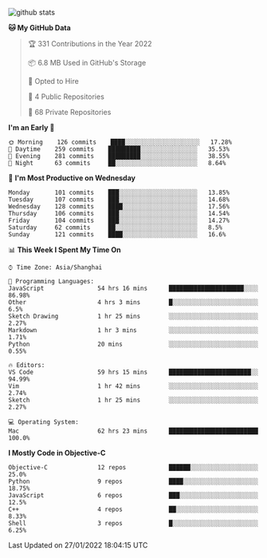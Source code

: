 
![github stats](https://github-readme-stats.vercel.app/api?username=ChesterYue&show_icons=true&count_private=true)

<!-- ![wakatime](https://github-readme-stats.vercel.app/api/wakatime?username=ChesterYue&layout=compact) -->

<!-- ![wakatime](https://github-readme-stats.vercel.app/api/top-langs/?username=ChesterYue&layout=compact) -->

<!--START_SECTION:waka-->
**🐱 My GitHub Data** 

> 🏆 331 Contributions in the Year 2022
 > 
> 📦 6.8 MB Used in GitHub's Storage 
 > 
> 💼 Opted to Hire
 > 
> 📜 4 Public Repositories 
 > 
> 🔑 68 Private Repositories  
 > 
**I'm an Early 🐤** 

```text
🌞 Morning    126 commits    ████░░░░░░░░░░░░░░░░░░░░░   17.28% 
🌆 Daytime    259 commits    █████████░░░░░░░░░░░░░░░░   35.53% 
🌃 Evening    281 commits    █████████░░░░░░░░░░░░░░░░   38.55% 
🌙 Night      63 commits     ██░░░░░░░░░░░░░░░░░░░░░░░   8.64%

```
📅 **I'm Most Productive on Wednesday** 

```text
Monday       101 commits    ███░░░░░░░░░░░░░░░░░░░░░░   13.85% 
Tuesday      107 commits    ███░░░░░░░░░░░░░░░░░░░░░░   14.68% 
Wednesday    128 commits    ████░░░░░░░░░░░░░░░░░░░░░   17.56% 
Thursday     106 commits    ███░░░░░░░░░░░░░░░░░░░░░░   14.54% 
Friday       104 commits    ███░░░░░░░░░░░░░░░░░░░░░░   14.27% 
Saturday     62 commits     ██░░░░░░░░░░░░░░░░░░░░░░░   8.5% 
Sunday       121 commits    ████░░░░░░░░░░░░░░░░░░░░░   16.6%

```


📊 **This Week I Spent My Time On** 

```text
⌚︎ Time Zone: Asia/Shanghai

💬 Programming Languages: 
JavaScript               54 hrs 16 mins      █████████████████████░░░░   86.98% 
Other                    4 hrs 3 mins        █░░░░░░░░░░░░░░░░░░░░░░░░   6.5% 
Sketch Drawing           1 hr 25 mins        ░░░░░░░░░░░░░░░░░░░░░░░░░   2.27% 
Markdown                 1 hr 3 mins         ░░░░░░░░░░░░░░░░░░░░░░░░░   1.71% 
Python                   20 mins             ░░░░░░░░░░░░░░░░░░░░░░░░░   0.55%

🔥 Editors: 
VS Code                  59 hrs 15 mins      ███████████████████████░░   94.99% 
Vim                      1 hr 42 mins        ░░░░░░░░░░░░░░░░░░░░░░░░░   2.74% 
Sketch                   1 hr 25 mins        ░░░░░░░░░░░░░░░░░░░░░░░░░   2.27%

💻 Operating System: 
Mac                      62 hrs 23 mins      █████████████████████████   100.0%

```

**I Mostly Code in Objective-C** 

```text
Objective-C              12 repos            ██████░░░░░░░░░░░░░░░░░░░   25.0% 
Python                   9 repos             ████░░░░░░░░░░░░░░░░░░░░░   18.75% 
JavaScript               6 repos             ███░░░░░░░░░░░░░░░░░░░░░░   12.5% 
C++                      4 repos             ██░░░░░░░░░░░░░░░░░░░░░░░   8.33% 
Shell                    3 repos             █░░░░░░░░░░░░░░░░░░░░░░░░   6.25%

```



 Last Updated on 27/01/2022 18:04:15 UTC
<!--END_SECTION:waka-->